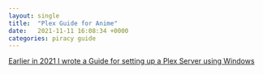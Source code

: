```yaml
---
layout: single
title:  "Plex Guide for Anime"
date:   2021-11-11 16:08:34 +0000
categories: piracy guide
---
```



[Earlier in 2021 I wrote a Guide for setting up a Plex Server using Windows](https://plex.lumiseterne.cc)
